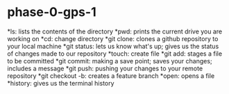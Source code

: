 # phase-0-gps-1
*ls: lists the contents of the directory
*pwd: prints the current drive you are working on
*cd: change directory
*git clone: clones a github repository to your local machine
*git status: lets us know what's up; gives us the status of changes made to our repository
*touch: create file
*git add: stages a file to be committed
*git commit: making a save point; saves your changes; includes a message
*git push: pushing your changes to your remote repository
*git checkout -b: creates a feature branch
*open: opens a file
*history: gives us the terminal history